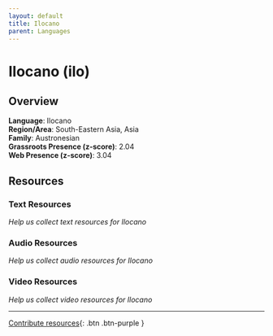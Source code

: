 ```yaml
---
layout: default
title: Ilocano
parent: Languages
---
```


# Ilocano (ilo)

## Overview

**Language**: Ilocano  
**Region/Area**: South-Eastern Asia, Asia  
**Family**: Austronesian  
**Grassroots Presence (z-score)**: 2.04  
**Web Presence (z-score)**: 3.04  

## Resources

### Text Resources
*Help us collect text resources for Ilocano*

### Audio Resources
*Help us collect audio resources for Ilocano*

### Video Resources
*Help us collect video resources for Ilocano*

---

[Contribute resources](https://forms.office.com/e/1SfLJx3u1r){: .btn .btn-purple }
